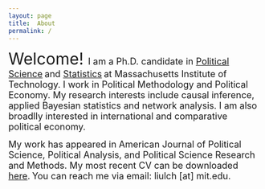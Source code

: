 ```yaml
---
layout: page
title:  About
permalink: /
---
```

<font size="6">
Welcome! 
</font>  
<font size="4"> I am a Ph.D. candidate in </font>  
<font size="4"><a href="https://polisci.mit.edu">Political Science</a></font>
<font size="4"> and </font>
<font size="4"><a href="https://idss.mit.edu">Statistics</a></font>
<font size="4"> at Massachusetts Institute of Technology. I work in Political Methodology and Political Economy. My research interests include causal inference, applied Bayesian statistics and network analysis. I am also broadlly interested in international and comparative political economy. </font>  


<p>
<font size="4"> My work has appeared in American Journal of Political Science, Political Analysis, and Political Science Research and Methods. My most recent CV can be downloaded </font> 
<font size="4"><a href="https://liulch.github.io/CV_Liu.pdf">here</a></font><font size="4">.</font>  

<font size="4">
You can reach me via email: liulch [at] mit.edu.
</font>
</p>


<!-- 
A jekyll theme with inspiration from linux consoles for hackers, developers and script kiddies.
You can find the source code for this theme at [github.com/b2a3e8/jekyll-theme-console](https://github.com/b2a3e8/jekyll-theme-console).
-->
<!-- 
## What is jekyll?

Jekyll is a simple, blog-aware, static site generator for personal, project, or organization sites. Written in Ruby by Tom Preston-Werner, GitHub's co-founder, it is distributed under an open source license.
<br />Instead of using databases, Jekyll takes the content, renders Markdown or Textile and Liquid templates, and produces a complete, static website ready to be served by Apache HTTP Server, Nginx or another web server. Jekyll is the engine behind GitHub Pages, a GitHub feature that allows users to host websites based on their GitHub repositories for no additional cost.
-->
